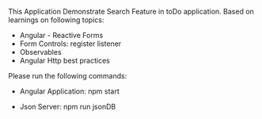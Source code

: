 This Application Demonstrate Search Feature in toDo application.
Based on learnings on following topics:
- Angular - Reactive Forms
- Form Controls: register listener
- Observables
- Angular Http best practices

Please run the following commands:

- Angular Application: npm start

- Json Server: npm run jsonDB

